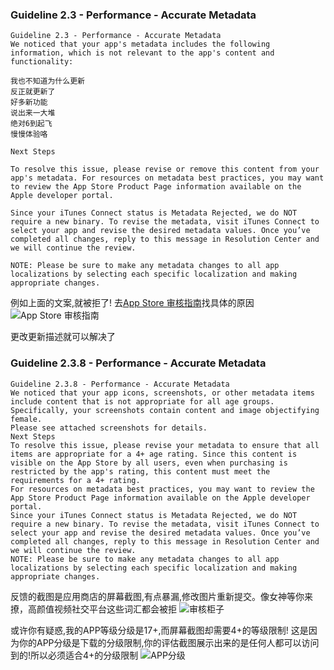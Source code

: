 ###  Guideline 2.3 - Performance - Accurate Metadata

```
Guideline 2.3 - Performance - Accurate Metadata
We noticed that your app's metadata includes the following information, which is not relevant to the app's content and functionality:

我也不知道为什么更新
反正就更新了
好多新功能
说出来一大堆
绝对6到起飞
慢慢体验咯

Next Steps

To resolve this issue, please revise or remove this content from your app's metadata. For resources on metadata best practices, you may want to review the App Store Product Page information available on the Apple developer portal.

Since your iTunes Connect status is Metadata Rejected, we do NOT require a new binary. To revise the metadata, visit iTunes Connect to select your app and revise the desired metadata values. Once you’ve completed all changes, reply to this message in Resolution Center and we will continue the review.

NOTE: Please be sure to make any metadata changes to all app localizations by selecting each specific localization and making appropriate changes.

```

例如上面的文案,就被拒了!  去[App Store 审核指南](https://developer.apple.com/app-store/review/guidelines/cn/#accurate-metadata)找具体的原因
![App Store 审核指南](http://upload-images.jianshu.io/upload_images/1242012-78cfb6202a52f996.png?imageMogr2/auto-orient/strip%7CimageView2/2/w/1240)

更改更新描述就可以解决了

### Guideline 2.3.8 - Performance - Accurate Metadata

```
Guideline 2.3.8 - Performance - Accurate Metadata
We noticed that your app icons, screenshots, or other metadata items include content that is not appropriate for all age groups. Specifically, your screenshots contain content and image objectifying female.
Please see attached screenshots for details.
Next Steps
To resolve this issue, please revise your metadata to ensure that all items are appropriate for a 4+ age rating. Since this content is visible on the App Store by all users, even when purchasing is restricted by the app's rating, this content must meet the requirements for a 4+ rating.
For resources on metadata best practices, you may want to review the App Store Product Page information available on the Apple developer portal.
Since your iTunes Connect status is Metadata Rejected, we do NOT require a new binary. To revise the metadata, visit iTunes Connect to select your app and revise the desired metadata values. Once you’ve completed all changes, reply to this message in Resolution Center and we will continue the review.
NOTE: Please be sure to make any metadata changes to all app localizations by selecting each specific localization and making appropriate changes.
```
反馈的截图是应用商店的屏幕截图,有点暴漏,修改图片重新提交。像女神等你来撩，高颜值视频社交平台这些词汇都会被拒
![审核柜子](http://upload-images.jianshu.io/upload_images/1242012-9f087462b6900eb8.png?imageMogr2/auto-orient/strip%7CimageView2/2/w/1240)


或许你有疑惑,我的APP等级分级是17+,而屏幕截图却需要4+的等级限制!  这是因为你的APP分级是下载的分级限制,你的评估截图展示出来的是任何人都可以访问到的!所以必须适合4+的分级限制
![APP分级](http://upload-images.jianshu.io/upload_images/1242012-b39f603ab15f32c0.png?imageMogr2/auto-orient/strip%7CimageView2/2/w/1240)


